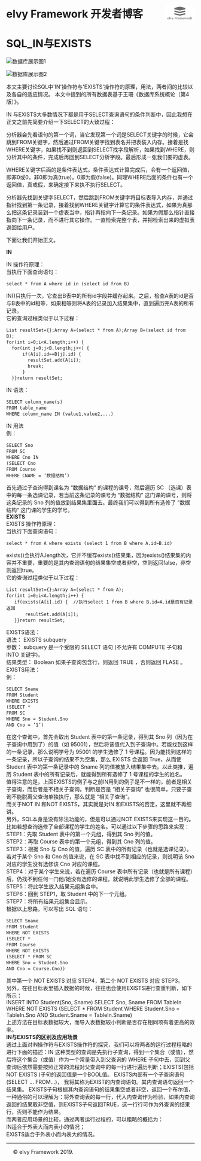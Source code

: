 # <div style="height:40px"><div style="float:left">eIvy Framework 开发者博客</div> <div style="float:right"><img width="80" height="40" src="../../Logo.png"></img></div></div>

# SQL_IN与EXISTS

![数据库展示图1](..\Photo\Datebase1_ck.png)

![数据库展示图2](..\Photo\Datebase2_ck.png)

本文主要讨论SQL中'IN'操作符与'EXISTS'操作符的原理，用法，两者间的比较以及各自的适应情况。
本文中提到的所有数据表基于王珊《数据库系统概论（第4版）》。

IN 与EXISTS大多数情况下都是用于SELECT查询语句的条件判断中，因此我想在正文之前先简要介绍一下SELECT的大致过程：

分析器会先看语句的第一个词，当它发现第一个词是SELECT关键字的时候，它会跳到FROM关键字，然后通过FROM关键字找到表名并把表装入内存。接着是找WHERE关键字，如果找不到则返回到SELECT找字段解析，如果找到WHERE，则分析其中的条件，完成后再回到SELECT分析字段。最后形成一张我们要的虚表。

WHERE关键字后面的是条件表达式。条件表达式计算完成后，会有一个返回值，即非0或0，非0即为真(true)，0即为假(false)。同理WHERE后面的条件也有一个返回值，真或假，来确定接下来执不执行SELECT。

分析器先找到关键字SELECT，然后跳到FROM关键字将目标表导入内存，并通过指针找到第一条记录，接着找到WHERE关键字计算它的条件表达式，如果为真那么把这条记录装到一个虚表当中，指针再指向下一条记录。如果为假那么指针直接指向下一条记录，而不进行其它操作。一直检索完整个表，并把检索出来的虚拟表返回给用户。

下面让我们开始正文。

**IN**

IN 操作符原理：  
当执行下面查询语句：  
```
select * from A where id in (select id from B)
```
IN()只执行一次，它查出B表中的所有id字段并缓存起来。之后，检查A表的id是否与B表中的id相等，如果相等则将A表的记录加入结果集中，直到遍历完A表的所有记录。  
它的查询过程类似于以下过程：  
```
List resultSet={};Array A=(select * from A);Array B=(select id from B);
for(int i=0;i<A.length;i++) {
  for(int j=0;j<B.length;j++) {
      if(A[i].id==B[j].id) {
        resultSet.add(A[i]);
        break;
      }
  }}return resultSet;
  ```

IN 语法： 
``` 
SELECT column_name(s)
FROM table_name
WHERE column_name IN (value1,value2,...)
```
IN 用法  
例：  
```
SELECT Sno
FROM SC
WHERE Cno IN
(SELECT Cno
FROM Course
WHERE CNAME = ‘数据结构’)
```
首先通过子查询得到课名为 “数据结构” 的课程的课号，然后遍历 SC （选课）表中的每一条选课记录，若当前这条记录的课号为 “数据结构” 这门课的课号，则将这条记录的 Sno 列的值放到结果集里面去。最终我们可以得到所有选修了 ”数据结构“ 这门课的学生的学号。  
**EXISTS**  
EXISTS 操作符原理：  
当执行下面查询语句： 
``` 
select * from A where exists (select 1 from B where A.id=B.id)
```
exists()会执行A.length次，它并不缓存exists()结果集，因为exists()结果集的内容并不重要，重要的是其内查询语句的结果集空或者非空，空则返回false，非空则返回true。  
它的查询过程类似于以下过程：  
```
List resultSet={};Array A=(select * from A);
for(int i=0;i<A.length;i++) {
   if(exists(A[i].id) {  //执行select 1 from B where B.id=A.id是否有记录返回
       resultSet.add(A[i]);
   }}return resultSet;
   ```

EXISTS语法：  
语法： EXISTS subquery  
参数： subquery 是一个受限的 SELECT 语句 (不允许有 COMPUTE 子句和 INTO 关键字)。  
结果类型： Boolean 如果子查询包含行，则返回 TRUE ，否则返回 FLASE 。  
EXISTS用法：  
例：  
```
SELECT Sname
FROM Student
WHERE EXISTS
(SELECT *
FROM SC
WHERE Sno = Student.Sno
AND Cno = ‘1’)  
```
在这个查询中，首先会取出 Student 表中的第一条记录，得到其 Sno 列（因为在子查询中用到了）的值（如 95001），然后将该值代入到子查询中。若能找到这样的一条记录，那么说明学号为 95001 的学生选修了 1 号课程。因为能找到这样的一条记录，所以子查询的结果不为空集，那么 EXISTS 会返回 True，从而使 Student 表中的第一条记录中的 Sname 列的值被放入结果集中去。以此类推，遍历 Student 表中的所有记录后，就能得到所有选修了 1 号课程的学生的姓名。  
 	值得注意的是，上面EXISTS的例子与之前IN用到的例子是不一样的，前者是相关子查询，而后者是不相关子查询。判断是否是 “相关子查询” 也很简单，只要子查询不能脱离父查询单独执行，那么就是 “相关子查询”。  
而关于NOT IN 和NOT EXISTS，其实就是对IN 和EXISTS的否定，这里就不再细讲。  
另外，SQL本身是没有除法功能的，但是可以通过NOT EXISTS来实现这一目的。比如若想查询选修了全部课程的学生的姓名。可以通过以下步骤的思路来实现：  
    STEP1：先取 Student 表中的第一个元组，得到其 Sno 列的值。  
	STEP2：再取 Course 表中的第一个元组，得到其 Cno 列的值。  
	STEP3：根据 Sno 与 Cno 的值，遍历 SC 表中的所有记录（也就是选课记录）。若对于某个 Sno 和 Cno 的值来说，在 SC 表中找不到相应的记录，则说明该 Sno 对应的学生没有选修该 Cno 对应的课程。  
	STEP4：对于某个学生来说，若在遍历 Course 表中所有记录（也就是所有课程）后，仍找不到任何一门他/她没有选修的课程，就说明此学生选修了全部的课程。  
	STEP5：将此学生放入结果元组集合中。  
	STEP6：回到 STEP1，取 Student 中的下一个元组。  
	STEP7：将所有结果元组集合显示。  
根据以上思路，可以写出 SQL 语句：  
```
SELECT Sname
FROM Student
WHERE NOT EXISTS
(SELECT *
FROM Course
WHERE NOT EXISTS
(SELECT * FROM SC
WHERE Sno = Student.Sno
AND Cno = Course.Cno))  
```
其中第一个 NOT EXISTS 对应 STEP4，第二个 NOT EXISTS 对应 STEP3。  
另外，在往目标表里插入数据的时候，往往也会使用EXISTS进行查重判断，如下所示：  
INSERT INTO Student(Sno, Sname)
SELECT Sno, Sname FROM TableIn
WHERE NOT EXISTS
(SELECT * FROM Student
WHERE Student.Sno = TableIn.Sno
AND Student.Sname = TableIn.Sname)  
上述方法在目标表数据较大，而导入表数据较小判断是否存在相同项有着更高的效率。  
**IN与EXISTS的区别及应用场景**  
通过上面对IN操作符与EXISTS操作符的探究，我们可以将两者的运行过程粗略的进行下面的描述：IN 这种类型的查询是先执行子查询，得到一个集合（或值），然后将这个集合（或值）作为一个常量带入到父查询的 WHERE 子句中去，回到父查询后依然需要按照正常的流程对父查询中的每一行进行遍历判断；EXISTS(包括 NOT EXISTS )子句的返回值是一个BOOL值。 EXISTS内部有一个子查询语句(SELECT ... FROM...)， 我将其称为EXIST的内查询语句。其内查询语句返回一个结果集。 EXISTS子句根据其内查询语句的结果集空或者非空，返回一个布尔值，一种通俗的可以理解为：将外查询表的每一行，代入内查询作为检验，如果内查询返回的结果取非空值，则EXISTS子句返回TRUE，这一行行可作为外查询的结果行，否则不能作为结果。  
而两者应用场景的比较，通过两者运行过程的，可以粗略的概括为：  
IN适合于外表大而内表小的情况；  
EXISTS适合于外表小而内表大的情况。  

---
&emsp; &copy; eIvy Framework 2019.
